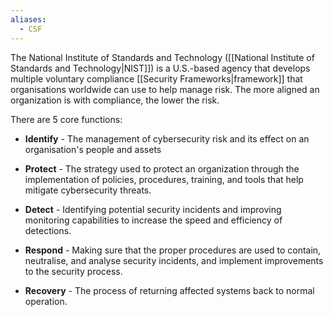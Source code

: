```yaml
---
aliases:
  - CSF
---
```

The National Institute of Standards and Technology ([[National Institute of Standards and Technology|NIST]]) is a U.S.-based agency that develops multiple voluntary compliance [[Security Frameworks|framework]] that organisations worldwide can use to help manage risk. The more aligned an organization is with compliance, the lower the risk.

There are 5 core functions:

- **Identify** - The management of cybersecurity risk and its effect on an organisation's people and assets

- **Protect** - The strategy used to protect an organization through the implementation of policies, procedures, training, and tools that help mitigate cybersecurity threats.

- **Detect** - Identifying potential security incidents and improving monitoring capabilities to increase the speed and efficiency of detections.

- **Respond** - Making sure that the proper procedures are used to contain, neutralise, and analyse security incidents, and implement improvements to the security process.

- **Recovery** - The process of returning affected systems back to normal operation.
